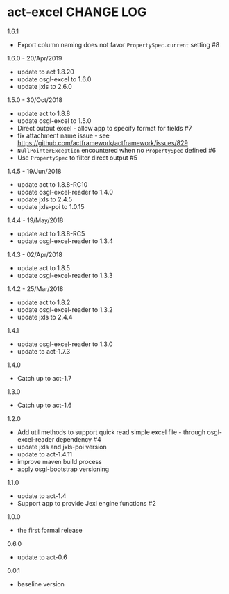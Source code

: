 # act-excel CHANGE LOG

1.6.1
* Export column naming does not favor `PropertySpec.current` setting #8

1.6.0 - 20/Apr/2019
* update to act 1.8.20
* update osgl-excel to 1.6.0
* update jxls to 2.6.0

1.5.0 - 30/Oct/2018
* update act to 1.8.8
* update osgl-excel to 1.5.0
* Direct output excel - allow app to specify format for fields #7
* fix attachment name issue - see https://github.com/actframework/actframework/issues/829
* `NullPointerException` encountered when no `PropertySpec` defined #6
* Use `PropertySpec` to filter direct output #5

1.4.5 - 19/Jun/2018
* update act to 1.8.8-RC10
* update osgl-excel-reader to 1.4.0
* update jxls to 2.4.5
* update jxls-poi to 1.0.15

1.4.4 - 19/May/2018
* update act to 1.8.8-RC5
* update osgl-excel-reader to 1.3.4

1.4.3 - 02/Apr/2018
* update act to 1.8.5
* update osgl-excel-reader to 1.3.3

1.4.2 - 25/Mar/2018
* update act to 1.8.2
* update osgl-excel-reader to 1.3.2
* update jxls to 2.4.4

1.4.1
* update osgl-excel-reader to 1.3.0
* update to act-1.7.3

1.4.0
* Catch up to act-1.7

1.3.0
* Catch up to act-1.6

1.2.0
* Add util methods to support quick read simple excel file - through osgl-excel-reader dependency #4 
* update jxls and jxls-poi version
* update to act-1.4.11
* improve maven build process
* apply osgl-bootstrap versioning

1.1.0
* update to act-1.4
* Support app to provide Jexl engine functions #2

1.0.0
* the first formal release

0.6.0
* update to act-0.6

0.0.1
* baseline version
 
